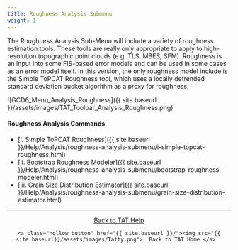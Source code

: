 ```yaml
---
title: Roughness Analysis Submenu
weight: 1
---
```


The Roughness Analysis Sub-Menu will include a variety of roughness estimation tools. These tools are really only appropriate to apply to high-resolution topographic point clouds (e.g. TLS, MBES, SFM). Roughness is an input into some FIS-based error models and can be used in some cases as an error model itself. In this version, the only roughness model include is the Simple ToPCAT Roughness tool, which uses a locally detrended standard deviation bucket algorithm as a proxy for roughness.

![GCD6_Menu_Analysis_Roughness]({{ site.baseurl }}/assets/images/TAT_Toolbar_Analysis_Roughness.png)

#### Roughness Analysis Commands

- [i. Simple ToPCAT Roughness]({{ site.baseurl }}/Help/Analysis/roughness-analysis-submenu/i-simple-topcat-roughness.html)
- [ii. Bootstrap Roughness Modeler]({{ site.baseurl }}/Help/Analysis/roughness-analysis-submenu/bootstrap-roughness-modeler.html)
- [iii. Grain Size Distribution Estimator]({{ site.baseurl }}/Help/Analysis/roughness-analysis-submenu/grain-size-distribution-estimator.html)

------
<div align="center">
	<a class="hollow button" href="{{ site.baseurl }}/Help"><i class="fa fa-chevron-circle-left"></i>  Back to TAT Help </a>  

	<a class="hollow button" href="{{ site.baseurl }}/"><img src="{{ site.baseurl}}/assets/images/Tatty.png">  Back to TAT Home </a>  
</div>